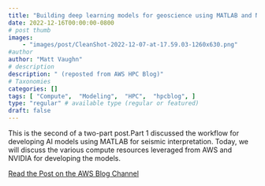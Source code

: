 ```yaml
---
title: "Building deep learning models for geoscience using MATLAB and NVIDIA GPUs on Amazon EC2 (Part 2 of 2)"
date: 2022-12-16T00:00:00-0800
# post thumb
images:
    - "images/post/CleanShot-2022-12-07-at-17.59.03-1260x630.png"
#author
author: "Matt Vaughn"
# description
description: " (reposted from AWS HPC Blog)"
# Taxonomies
categories: []
tags: [ "Compute",  "Modeling",  "HPC",  "hpcblog", ]
type: "regular" # available type (regular or featured)
draft: false
---
```


This is the second of a two-part post.Part 1 discussed the workflow for developing AI models using MATLAB for seismic interpretation. Today, we will discuss the various compute resources leveraged from AWS and NVIDIA for developing the models.

<a href="https://aws.amazon.com/blogs/hpc/building-deep-learning-models-for-geoscience-using-matlab-and-nvidia-gpus-on-amazon-ec2-part-2-of-2/" class="btn btn-primary btn-lg active" role="button" aria-pressed="true" style="margin-top: 8px;">Read the Post on the AWS Blog Channel</a>